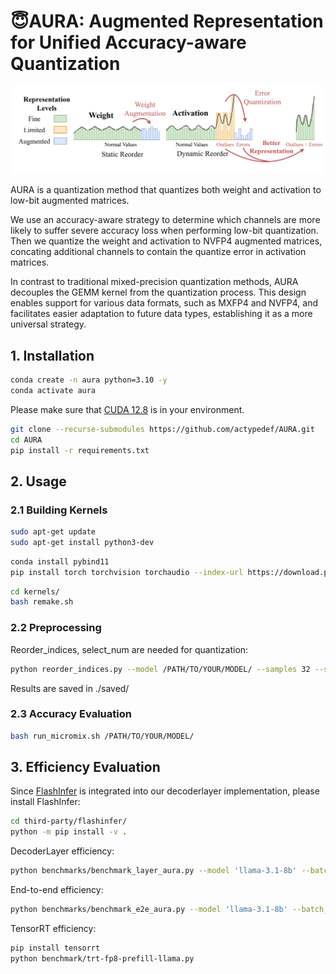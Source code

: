 # 😇AURA: Augmented Representation for Unified Accuracy-aware Quantization


![aura](results/aura.png)

AURA is a quantization method that quantizes both weight and activation to low-bit augmented matrices. 


We use an accuracy-aware strategy to determine which channels are more likely to suffer severe accuracy loss when performing low-bit quantization. Then we quantize the weight and activation to NVFP4 augmented matrices, concating additional channels to contain the quantize error in activation matrices. 


In contrast to traditional mixed-precision quantization methods, AURA decouples the GEMM kernel from the quantization process. This design enables support for various data formats, such as MXFP4 and NVFP4, and facilitates easier adaptation to future data types, establishing it as a more universal strategy. 


## 1. Installation
```bash
conda create -n aura python=3.10 -y
conda activate aura
```
Please make sure that [CUDA 12.8](https://developer.nvidia.com/cuda-12-8-1-download-archive?target_os=Linux&target_arch=x86_64&Distribution=Ubuntu&target_version=22.04&target_type=runfile_local) is in your environment.
```bash
git clone --recurse-submodules https://github.com/actypedef/AURA.git
cd AURA
pip install -r requirements.txt
```

## 2. Usage

### 2.1 Building Kernels
```bash
sudo apt-get update
sudo apt-get install python3-dev
```
```bash
conda install pybind11
pip install torch torchvision torchaudio --index-url https://download.pytorch.org/whl/cu128
```
```bash
cd kernels/
bash remake.sh
```
### 2.2 Preprocessing
Reorder_indices, select_num are needed for quantization:
```bash
python reorder_indices.py --model /PATH/TO/YOUR/MODEL/ --samples 32 --seqlen 2048 --act_sort_metric frobenius
```
Results are saved in ./saved/

### 2.3 Accuracy Evaluation
```bash
bash run_micromix.sh /PATH/TO/YOUR/MODEL/
```

## 3. Efficiency Evaluation
Since [FlashInfer](https://github.com/flashinfer-ai/flashinfer/tree/main) is integrated into our decoderlayer implementation, please install FlashInfer:
```bash
cd third-party/flashinfer/
python -m pip install -v .
```
DecoderLayer efficiency:
```bash
python benchmarks/benchmark_layer_aura.py --model 'llama-3.1-8b' --batch_size 32 --prefill_seq_len 2048
```
End-to-end efficiency:
```bash
python benchmarks/benchmark_e2e_aura.py --model 'llama-3.1-8b' --batch_size 8 --prefill_seq_len 1024 --decode_steps 50
```
TensorRT efficiency:
```bash
pip install tensorrt
python benchmark/trt-fp8-prefill-llama.py
```
